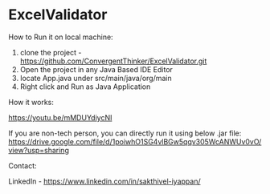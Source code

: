 # ExcelValidator

How to Run it on local machine:

1. clone the project - https://github.com/ConvergentThinker/ExcelValidator.git
2. Open the project in any Java Based IDE Editor
3. locate App.java under src/main/java/org/main
4. Right click and Run as Java Application

How it works: 

https://youtu.be/mMDUYdiycNI

If you are non-tech person, you can directly run it using below .jar file: 
https://drive.google.com/file/d/1poiwhO1SG4vlBGw5qqv305WcANWUv0vO/view?usp=sharing


Contact: 

LinkedIn - https://www.linkedin.com/in/sakthivel-iyappan/





